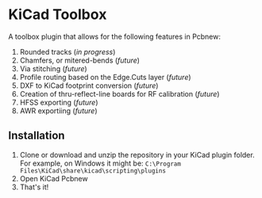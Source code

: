 KiCad Toolbox
=============
A toolbox plugin that allows for the following features in Pcbnew:

 1.  Rounded tracks (*in progress*)
 2.  Chamfers, or mitered-bends (*future*)
 3.  Via stitching (*future*)
 4.  Profile routing based on the Edge.Cuts layer (*future*)
 5.  DXF to KiCad footprint conversion (*future*)
 6.  Creation of thru-reflect-line boards for RF calibration (*future*)
 7.  HFSS exporting (*future*)
 8.  AWR exportiing (*future*)


Installation
------------
1.  Clone or download and unzip the repository in your KiCad plugin folder. For example, on Windows it might be: `C:\Program Files\KiCad\share\kicad\scripting\plugins`
2.  Open KiCad Pcbnew
3.  That's it!
